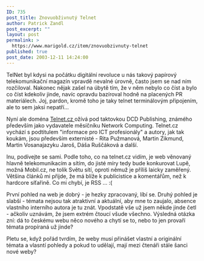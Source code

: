```yaml
---
ID: 735
post_title: Znovuobživnutý Telnet
author: Patrick Zandl
post_excerpt: ""
layout: post
permalink: >
  https://www.marigold.cz/item/znovuobzivnuty-telnet
published: true
post_date: 2003-12-11 14:24:00
---
```

<P>TelNet byl kdysi na počátku digitální revoluce u nás takový papírový telekomunikační magazín vpravdě nevalné úrovně, často jsem se nad ním rozčiloval. Nakonec nějak zašel na úbytě tím, že v něm nebylo co číst a bylo co číst kdekoliv jinde, navíc opravdu bazíroval hodně na placených PR materiálech. Joj, pardon, kromě toho je taky telnet terminálovým připojením, ale to sem jaksi nepatří...</P>
<P>Nyní ale doména <A href="http://www.telnet.cz/" target=_blank>Telnet.cz </A>ožívá pod taktovkou DCD Publishing, známého především jako vydavatele měsíčníku Network Computing. Telnet.cz vychází s podtitulem "informace pro ICT profesionály" a autory, jak tak koukám, jsou především externisté - Rita Pužmanová, Martin Zikmund, Martin Vosanajazyku Jaroš, Dáša Ruščáková a další. </P>
<P>Inu, podívejte se sami. Podle toho, co na telnet.cz vidím, je web věnovaný hlavně telekomunikacím a sítím, do jisté míry tedy bude konkurovat Lupě, možná Mobil.cz, ne tolik Světu sítí, oproti němuž je příliš laicky zaměřený. Většina článků mi přijde, že má blíže k publicistice a komentářům, než k hardcore síťařině. Co mi chybí, je RSS ... :(</P>
<P>První pohled na web je dobrý - je hezky zpracovaný, líbí se. Druhý pohled je slabší - témata nejsou tak atraktivní a aktuální, aby mne to zaujalo, absence vlastního interního autora je tu znát. Vpodstatě vše už jsem někde jinde četl - ačkoliv uznávám, že jsem extrém čtoucí všude všechno. Výsledná otázka zní: dá to českému webu něco nového a chytí se to, nebo to jen provaří témata propíraná už jinde? </P>
<P>Pletu se, když pořád tvrdím, že weby musí přinášet vlastní a originální témata a vlasntí pohledy a pokud to udělají, mají mezi čtenáři stále šanci nové weby?</P>